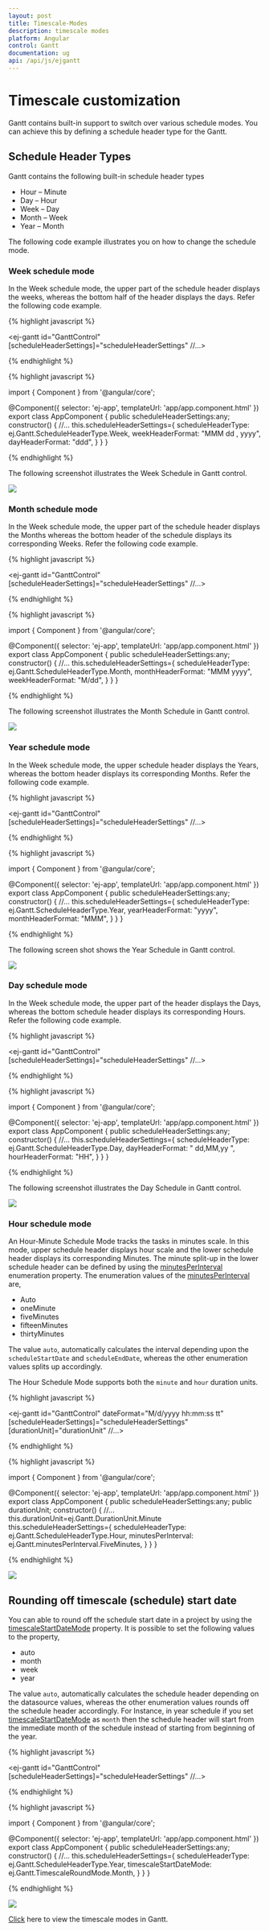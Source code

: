 ```yaml
---
layout: post
title: Timescale-Modes
description: timescale modes
platform: Angular
control: Gantt
documentation: ug
api: /api/js/ejgantt
---
```


# Timescale customization

Gantt contains built-in support to switch over various schedule modes. You can achieve this by defining a schedule header type for the Gantt.

## Schedule Header Types

Gantt contains the following built-in schedule header types

* Hour – Minute
* Day – Hour
* Week – Day
* Month – Week
* Year – Month

The following code example illustrates you on how to change the schedule mode.

### Week schedule mode

In the Week schedule mode, the upper part of the schedule header displays the weeks, whereas the bottom half of the header displays the days. Refer the following code example.

{% highlight javascript %}

<ej-gantt id="GanttControl" [scheduleHeaderSettings]="scheduleHeaderSettings"
    //...>
</ej-gantt>

{% endhighlight %}

{% highlight javascript %}

import { Component } from '@angular/core';

@Component({
  selector: 'ej-app',
    templateUrl: 'app/app.component.html'
})
export class AppComponent {
  public scheduleHeaderSettings:any;
  constructor() {
   //...
   this.scheduleHeaderSettings={
        scheduleHeaderType: ej.Gantt.ScheduleHeaderType.Week,
        weekHeaderFormat: "MMM dd , yyyy",
        dayHeaderFormat: "ddd",
    } 
  }
}

{% endhighlight %}

The following screenshot illustrates the Week Schedule in Gantt control.

![](Timescale-Modes_images/Timescale-Modes_img1.png)

### Month schedule mode

In the Week schedule mode, the upper part of the schedule header displays the Months whereas the bottom header of the schedule displays its corresponding Weeks. Refer the following code example.

{% highlight javascript %}

<ej-gantt id="GanttControl" [scheduleHeaderSettings]="scheduleHeaderSettings"
    //...>
</ej-gantt>

{% endhighlight %}

{% highlight javascript %}

import { Component } from '@angular/core';

@Component({
  selector: 'ej-app',
    templateUrl: 'app/app.component.html'
})
export class AppComponent {
   public scheduleHeaderSettings:any;
   constructor() {
   //...
   this.scheduleHeaderSettings={
        scheduleHeaderType: ej.Gantt.ScheduleHeaderType.Month,
        monthHeaderFormat: "MMM yyyy",
        weekHeaderFormat: "M/dd",
    }
  }
}

{% endhighlight %}

The following screenshot illustrates the Month Schedule in Gantt control.

![](Timescale-Modes_images/Timescale-Modes_img2.png)

### Year schedule mode

In the Week schedule mode, the upper schedule header displays the Years, whereas the bottom header displays its corresponding Months. Refer the following code example.

{% highlight javascript %}

<ej-gantt id="GanttControl" [scheduleHeaderSettings]="scheduleHeaderSettings"
    //...>
</ej-gantt>

{% endhighlight %}

{% highlight javascript %}

import { Component } from '@angular/core';

@Component({
  selector: 'ej-app',
    templateUrl: 'app/app.component.html'
})
export class AppComponent {
   public scheduleHeaderSettings:any;
   constructor() {
   //...
   this.scheduleHeaderSettings={
        scheduleHeaderType: ej.Gantt.ScheduleHeaderType.Year,
        yearHeaderFormat: "yyyy",
        monthHeaderFormat: "MMM",
    }
  }
}

{% endhighlight %}

The following screen shot shows the Year Schedule in Gantt control.

![](Timescale-Modes_images/Timescale-Modes_img3.png)

### Day schedule mode

In the Week schedule mode, the upper part of the header displays the Days, whereas the bottom schedule header displays its corresponding Hours. Refer the following code example.

{% highlight javascript %}

<ej-gantt id="GanttControl" [scheduleHeaderSettings]="scheduleHeaderSettings"
    //...>
</ej-gantt>

{% endhighlight %}

{% highlight javascript %}

import { Component } from '@angular/core';

@Component({
  selector: 'ej-app',
    templateUrl: 'app/app.component.html'
})
export class AppComponent {
   public scheduleHeaderSettings:any;
   constructor() {
   //...
   this.scheduleHeaderSettings={
        scheduleHeaderType: ej.Gantt.ScheduleHeaderType.Day,
        dayHeaderFormat: " dd,MM,yy ",
        hourHeaderFormat: "HH",
    }
  }
}

{% endhighlight %}

The following screenshot illustrates the Day Schedule in Gantt control.

![](Timescale-Modes_images/Timescale-Modes_img4.png)

### Hour schedule mode

An Hour-Minute Schedule Mode tracks the tasks in minutes scale. In this mode, upper schedule header displays hour scale and the lower schedule header displays its corresponding Minutes. The minute split-up in the lower schedule header can be defined by using the [minutesPerInterval](/api/js/ejgantt#members:scheduleheadersettings-minutesperinterval) enumeration property. The enumeration values of the [minutesPerInterval](/api/js/ejgantt#members:scheduleheadersettings-minutesperinterval) are,

* Auto 
* oneMinute
* fiveMinutes
* fifteenMinutes
* thirtyMinutes

The value `auto`, automatically calculates the interval depending upon the `scheduleStartDate` and `scheduleEndDate`, whereas the other enumeration values splits up accordingly.

The Hour Schedule Mode supports both the `minute` and `hour` duration units.

{% highlight javascript %}

<ej-gantt id="GanttControl" dateFormat="M/d/yyyy hh:mm:ss tt" 
    [scheduleHeaderSettings]="scheduleHeaderSettings"
    [durationUnit]="durationUnit"
    //...>
</ej-gantt>

{% endhighlight %}

{% highlight javascript %}

import { Component } from '@angular/core';

@Component({
  selector: 'ej-app',
    templateUrl: 'app/app.component.html'
})
export class AppComponent {
    public scheduleHeaderSettings:any;
    public durationUnit;
    constructor() {
    //...
    this.durationUnit=ej.Gantt.DurationUnit.Minute
    this.scheduleHeaderSettings={
        scheduleHeaderType: ej.Gantt.ScheduleHeaderType.Hour,
        minutesPerInterval: ej.Gantt.minutesPerInterval.FiveMinutes,
    }
  }
}

{% endhighlight %}

![](Timescale-Modes_images/Timescale-Modes_img5.png)

## Rounding off timescale (schedule) start date

You can able to round off the schedule start date in a project by using the [timescaleStartDateMode](/api/js/ejgantt#members:scheduleheadersettings-timescalestartdatemode) property. It is possible to set the following values to the property,

* auto
* month
* week
* year

The value `auto`, automatically calculates the schedule header depending on the datasource values, whereas the other enumeration values rounds off the schedule header accordingly. For Instance, in year schedule if you set [timescaleStartDateMode](/api/js/ejgantt#members:scheduleheadersettings-timescalestartdatemode) as `month` then the schedule header will start from the immediate month of the schedule instead of starting from beginning of the year.

{% highlight javascript %}

<ej-gantt id="GanttControl" [scheduleHeaderSettings]="scheduleHeaderSettings"
    //...>
</ej-gantt>

{% endhighlight %}

{% highlight javascript %}

import { Component } from '@angular/core';

@Component({
  selector: 'ej-app',
    templateUrl: 'app/app.component.html'
})
export class AppComponent {
   public scheduleHeaderSettings:any;
   constructor() {
   //...
   this.scheduleHeaderSettings={
        scheduleHeaderType: ej.Gantt.ScheduleHeaderType.Year,
        timescaleStartDateMode: ej.Gantt.TimescaleRoundMode.Month,
    }
  }
}

{% endhighlight %}

![](Timescale-Modes_images/Timescale-Modes_img6.png)

[Click](http://js.syncfusion.com/demos/web/#!/bootstrap/gantt/schedulingconcepts/timescalemodes) here to view the timescale modes in Gantt.